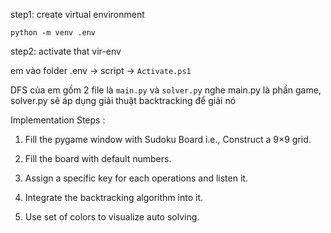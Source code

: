 step1: create virtual environment

`python -m venv .env`

step2: activate that vir-env

em vào folder .env -> script -> `Activate.ps1`

DFS của em gồm 2 file là `main.py` và `solver.py` nghe
main.py là phần game, solver.py sẽ áp dụng giải thuật backtracking để giải nó

Implementation Steps :
1. Fill the pygame window with Sudoku Board i.e., Construct a 9×9 grid. 

2. Fill the board with default numbers. 

3. Assign a specific key for each operations and listen it. 

4. Integrate the backtracking algorithm into it. 

5. Use set of colors to visualize auto solving.

